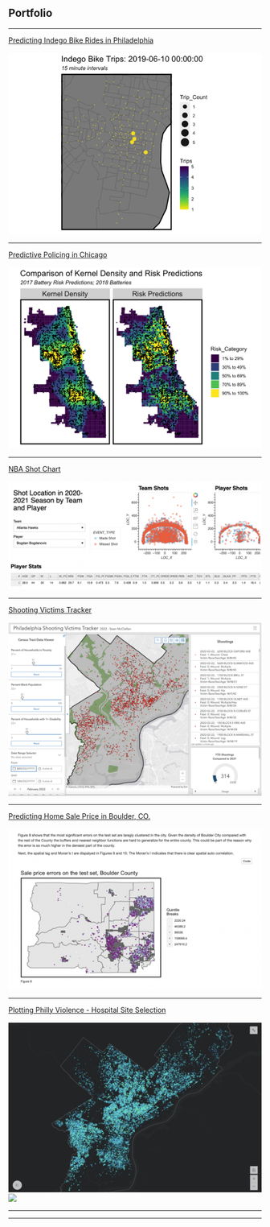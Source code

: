 ## Portfolio

---



[Predicting Indego Bike Rides in Philadelphia](https://htmlpreview.github.io/?https://github.com/seanm4/Indego/blob/main/IndegoPred.html)
<br><br>
<img src="images/indego.gif"/>

---
[Predictive Policing in Chicago](https://htmlpreview.github.io/?https://github.com/seanm4/PredictivePolicing-Chicago/blob/main/ChicagoPolicing.html)
<br><br>
<img src="images/chicago.png"/>

---

[NBA Shot Chart](https://github.com/seanm4/NBA_ShotVisualizer)
<br><br>
<img src="images/nba.png"/>

---

[Shooting Victims Tracker](https://www.arcgis.com/apps/dashboards/d96e4be773724c42b6617f7915cb0cd6)
<br><br>
<img src="images/tracker.png"/>

---

[Predicting Home Sale Price in Boulder, CO.](https://htmlpreview.github.io/?https://github.com/seanm4/BoulderHousePrices/blob/main/BoulderHousing.html)
<br><br>
<img src="images/boulder.png"/>

---

[Plotting Philly Violence - Hospital Site Selection](https://storymaps.arcgis.com/stories/955a4cf579544ac495d2b4c8ccf45d1d)
<br><br>
<img src="images/violence.png"/> <img src="images/shootings.png"/>

---




---
